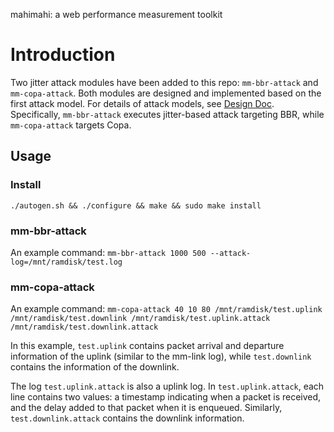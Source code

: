 mahimahi: a web performance measurement toolkit

# Introduction
Two jitter attack modules have been added to this repo: `mm-bbr-attack` and `mm-copa-attack`. Both modules are designed and implemented based on the first attack model. For details of attack models, see [Design Doc](https://docs.google.com/document/d/13yn0OXKkXK3xg5d5hW8VVk_5SNbBZjEPgKadHVjYpUo/edit?tab=t.0#heading=h.wb3iy6yyoz31). Specifically, `mm-bbr-attack` executes jitter-based attack targeting BBR, while `mm-copa-attack` targets Copa.

## Usage
### Install
`./autogen.sh && ./configure && make && sudo make install`

### mm-bbr-attack
An example command: `mm-bbr-attack 1000 500 --attack-log=/mnt/ramdisk/test.log`

### mm-copa-attack
An example command: `mm-copa-attack 40 10 80 /mnt/ramdisk/test.uplink /mnt/ramdisk/test.downlink /mnt/ramdisk/test.uplink.attack /mnt/ramdisk/test.downlink.attack`

In this example, `test.uplink` contains packet arrival and departure information of the uplink (similar to the mm-link log), while `test.downlink` contains the information of the downlink. 

The log `test.uplink.attack` is also a uplink log. In `test.uplink.attack`, each line contains two values: a timestamp indicating when a packet is received, and the delay added to that packet when it is enqueued. Similarly, `test.downlink.attack` contains the downlink information.
